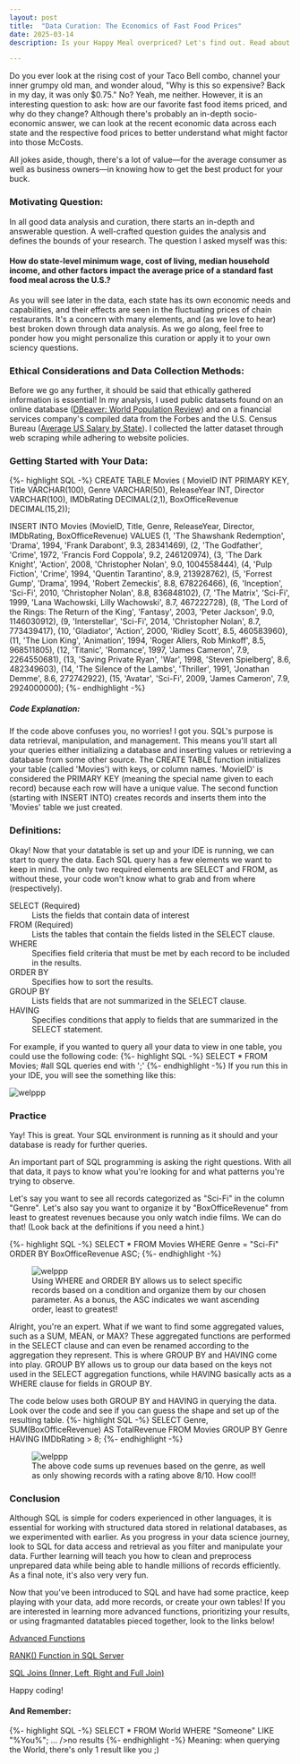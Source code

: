 ```yaml
---
layout: post
title:  "Data Curation: The Economics of Fast Food Prices"
date: 2025-03-14
description: Is your Happy Meal overpriced? Let's find out. Read about the correlation between various state economic factors and fast food prices in the US-- and how you can curate similar data yourself! 

---
```

<p class="intro"><span class="dropcap">D</span>o you ever look at the rising cost of your Taco Bell combo, channel your inner grumpy old man, and wonder aloud, "Why is this so expensive? Back in my day, it was only $0.75." No? Yeah, me neither. However, it is an interesting question to ask: how are our favorite fast food items priced, and why do they change? Although there's probably an in-depth socio-economic answer, we can look at the recent economic data across each state and the respective food prices to better understand what might factor into those McCosts.

All jokes aside, though, there's a lot of value—for the average consumer as well as business owners—in knowing how to get the best product for your buck.
 </p>

### Motivating Question:
In all good data analysis and curation, there starts an in-depth and answerable question. A well-crafted question guides the analysis and defines the bounds of your research. The question I asked myself was this:

#### How do state-level minimum wage, cost of living, median household income, and other factors impact the average price of a standard fast food meal across the U.S.?

As you will see later in the data, each state has its own economic needs and capabilities, and their effects are seen in the fluctuating prices of chain restaurants. It's a concern with many elements, and (as we love to hear) best broken down through data analysis. As we go along, feel free to ponder how you might personalize this curation or apply it to your own sciency questions.

### Ethical Considerations and Data Collection Methods:
Before we go any further, it should be said that ethically gathered information is essential! In my analysis, I used public datasets found on an online database (<a href="https://worldpopulationreview.com/" target="_blank">DBeaver: World Population Review</a>) and on a financial services company's compiled data from the Forbes and the U.S. Census Bureau (<a href="https://www.sofi.com/learn/content/average-salary-in-us/" target="_blank">Average US Salary by State</a>). I collected the latter dataset through web scraping while adhering to website policies.

### Getting Started with Your Data:




{%- highlight SQL -%}
CREATE TABLE Movies (
    MovieID INT PRIMARY KEY,
    Title VARCHAR(100),
    Genre VARCHAR(50),
    ReleaseYear INT,
    Director VARCHAR(100),
    IMDbRating DECIMAL(2,1),
    BoxOfficeRevenue DECIMAL(15,2)); 

INSERT INTO Movies (MovieID, Title, Genre, ReleaseYear, Director, IMDbRating, BoxOfficeRevenue)
VALUES
(1, 'The Shawshank Redemption', 'Drama', 1994, 'Frank Darabont', 9.3, 28341469),
(2, 'The Godfather', 'Crime', 1972, 'Francis Ford Coppola', 9.2, 246120974),
(3, 'The Dark Knight', 'Action', 2008, 'Christopher Nolan', 9.0, 1004558444),
(4, 'Pulp Fiction', 'Crime', 1994, 'Quentin Tarantino', 8.9, 213928762),
(5, 'Forrest Gump', 'Drama', 1994, 'Robert Zemeckis', 8.8, 678226466),
(6, 'Inception', 'Sci-Fi', 2010, 'Christopher Nolan', 8.8, 836848102),
(7, 'The Matrix', 'Sci-Fi', 1999, 'Lana Wachowski, Lilly Wachowski', 8.7, 467222728),
(8, 'The Lord of the Rings: The Return of the King', 'Fantasy', 2003, 'Peter Jackson', 9.0, 1146030912),
(9, 'Interstellar', 'Sci-Fi', 2014, 'Christopher Nolan', 8.7, 773439417),
(10, 'Gladiator', 'Action', 2000, 'Ridley Scott', 8.5, 460583960),
(11, 'The Lion King', 'Animation', 1994, 'Roger Allers, Rob Minkoff', 8.5, 968511805),
(12, 'Titanic', 'Romance', 1997, 'James Cameron', 7.9, 2264550681),
(13, 'Saving Private Ryan', 'War', 1998, 'Steven Spielberg', 8.6, 482349603),
(14, 'The Silence of the Lambs', 'Thriller', 1991, 'Jonathan Demme', 8.6, 272742922),
(15, 'Avatar', 'Sci-Fi', 2009, 'James Cameron', 7.9, 2924000000);
{%- endhighlight -%}

##### Code Explanation:
If the code above confuses you, no worries! I got you. SQL's purpose is data retrieval, manipulation, and management. This means you'll start all your queries either initializing a database and inserting values or retrieving a database from some other source. The CREATE TABLE function initializes your table (called 'Movies') with keys, or column names. 'MovieID' is considered the PRIMARY KEY (meaning the special name given to each record) because each row will have a unique value.
The second function (starting with INSERT INTO) creates records and inserts them into the 'Movies' table we just created.

### Definitions:
Okay! Now that your datatable is set up and your IDE is running, we can start to query the data. Each SQL query has a few elements we want to keep in mind. The only two required elements are SELECT and FROM, as without these, your code won't know what to grab and from where (respectively).  

<dl>
  <dt>SELECT (Required)</dt>
  <dd>Lists the fields that contain data of interest
  </dd>
  <dt>FROM (Required)</dt>
  <dd>Lists the tables that contain the fields listed in the SELECT clause.</dd>
  <dt>WHERE</dt>
  <dd>Specifies field criteria that must be met by each record to be included in the results.</dd>
  <dt>ORDER BY</dt>
  <dd>Specifies how to sort the results.</dd>
  <dt>GROUP BY</dt>
  <dd> Lists fields that are not summarized in the SELECT clause.</dd>
  <dt>HAVING</dt>
  <dd>Specifies conditions that apply to fields that are summarized in the SELECT statement.</dd>
</dl>

For example, if you wanted to query all your data to view in one table, you could use the following code:
{%- highlight SQL -%}
SELECT *
FROM Movies; #all SQL queries end with ';'
{%- endhighlight -%}
If you run this in your IDE, you will see the something like this:

<img src="{{site.url}}/{{site.baseurl}}/assets/img/Screenshot3.jpg" alt="welppp"/>

### Practice
Yay! This is great. Your SQL environment is running as it should and your database is ready for further queries. 

An important part of SQL programming is asking the right questions. With all that data, it pays to know what you're looking for and what patterns you're trying to observe. 

Let's say you want to see all records categorized as "Sci-Fi" in the column "Genre". Let's also say you want to organize it by "BoxOfficeRevenue" from least to greatest revenues because you only watch indie films. We can do that! (Look back at the definitions if you need a hint.)

{%- highlight SQL -%}
SELECT *
FROM Movies 
WHERE Genre = "Sci-Fi"
ORDER BY BoxOfficeRevenue ASC;
{%- endhighlight -%}
<figure>
<img src="{{site.url}}/{{site.baseurl}}/assets/img/Screenshot4.jpg" alt="welppp"/>
<figcaption>Using WHERE and ORDER BY allows us to select specific records based on a condition and organize them by our chosen parameter. As a bonus, the ASC indicates we want ascending order, least to greatest!</figcaption>
</figure>

Alright, you're an expert. What if we want to find some aggregated values, such as a SUM, MEAN, or MAX? These aggregated functions are performed in the SELECT clause and can even be renamed according to the aggregation they represent. This is where GROUP BY and HAVING come into play. GROUP BY allows us to group our data based on the keys not used in the SELECT aggregation functions, while HAVING basically acts as a WHERE clause for fields in GROUP BY. 

The code below uses both GROUP BY and HAVING in querying the data. Look over the code and see if you can guess the shape and set up of the resulting table. 
{%- highlight SQL -%}
SELECT Genre, SUM(BoxOfficeRevenue) AS TotalRevenue 
FROM Movies
GROUP BY Genre
HAVING IMDbRating > 8;
{%- endhighlight -%}
<figure>
<img src="{{site.url}}/{{site.baseurl}}/assets/img/Screenshot5.jpg" alt="welppp"/>
<figcaption>The above code sums up revenues based on the genre, as well as only showing records with a rating above 8/10. How cool!!</figcaption>
</figure>

### Conclusion
Although SQL is simple for coders experienced in other languages, it is essential for working with structured data stored in relational databases, as we experimented with earlier. As you progress in your data science journey, look to SQL for data access and retrieval as you filter and manipulate your data. Further learning will teach you how to clean and preprocess unprepared data while being able to handle millions of records efficiently. As a final note, it's also very very fun. 

Now that you've been introduced to SQL and have had some practice, keep playing with your data, add more records, or create your own tables! If you are interested in learning more advanced functions, prioritizing your results, or using fragmanted datatables pieced together, look to the links below! 

<a href="https://www.geeksforgeeks.org/sql-advanced-functions/" target="_blank">Advanced Functions</a>

<a href="https://www.geeksforgeeks.org/rank-function-in-sql-server/" target="_blank">RANK() Function in SQL Server</a>

<a href="https://www.geeksforgeeks.org/sql-join-set-1-inner-left-right-and-full-joins/" target="_blank">SQL Joins (Inner, Left, Right and Full Join)</a>

Happy coding!

#### And Remember:
{%- highlight SQL -%}
SELECT *
FROM World
WHERE "Someone"
LIKE "%You%";
...
/>no results
{%- endhighlight -%}
Meaning: when querying the World, there's only 1 result like you ;)